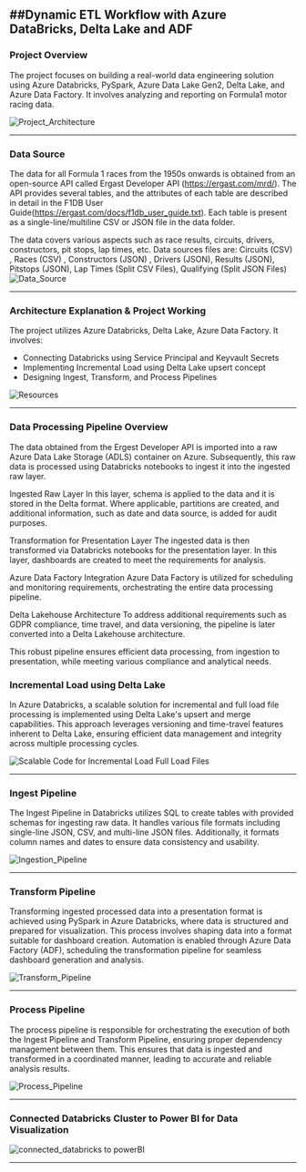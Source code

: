 ##Dynamic ETL Workflow with Azure DataBricks, Delta Lake and ADF
---

### Project Overview

The project focuses on building a real-world data engineering solution using Azure Databricks, PySpark, Azure Data Lake Gen2, Delta Lake, and Azure Data Factory. It involves analyzing and reporting on Formula1 motor racing data.

![Project_Architecture](https://github.com/sameerhussai230/Dynamic_ETL_Workflow_with_Azure_DataBricks_Delta_Lake_and_ADF/assets/85198601/dccb148d-5846-4791-8863-be1ce68bcffa)

---

### Data Source

The data for all Formula 1 races from the 1950s onwards is obtained from an open-source API called Ergast Developer API (https://ergast.com/mrd/). The API provides several tables, and the attributes of each table are described in detail in the F1DB User Guide(https://ergast.com/docs/f1db_user_guide.txt). Each table is present as a single-line/multiline CSV or JSON file in the data folder.
 
The data covers various aspects such as race results, circuits, drivers, constructors, pit stops, lap times, etc. Data sources files are: Circuits (CSV) , Races (CSV) , Constructors (JSON) , Drivers (JSON), Results (JSON), Pitstops (JSON), Lap Times (Split CSV Files), Qualifying (Split JSON Files)
![Data_Source](https://github.com/sameerhussai230/Dynamic_ETL_Workflow_with_Azure_DataBricks_Delta_Lake_and_ADF/assets/85198601/f3aebe6f-ccb4-454c-9d80-0b085bf40312)

---

### Architecture Explanation & Project Working

The project utilizes Azure Databricks, Delta Lake, Azure Data Factory. It involves:

- Connecting Databricks using Service Principal and Keyvault Secrets
- Implementing Incremental Load using Delta Lake upsert concept
- Designing Ingest, Transform, and Process Pipelines

![Resources](https://github.com/sameerhussai230/Dynamic_ETL_Workflow_with_Azure_DataBricks_Delta_Lake_and_ADF/assets/85198601/9493e342-77ab-4052-a813-d7a3dcdea899)

---

###  Data Processing Pipeline Overview

The data obtained from the Ergest Developer API is imported into a raw Azure Data Lake Storage (ADLS) container on Azure. Subsequently, this raw data is processed using Databricks notebooks to ingest it into the ingested raw layer.

Ingested Raw Layer
In this layer, schema is applied to the data and it is stored in the Delta format. Where applicable, partitions are created, and additional information, such as date and data source, is added for audit purposes.

Transformation for Presentation Layer
The ingested data is then transformed via Databricks notebooks for the presentation layer. In this layer, dashboards are created to meet the requirements for analysis.

Azure Data Factory Integration
Azure Data Factory is utilized for scheduling and monitoring requirements, orchestrating the entire data processing pipeline.

Delta Lakehouse Architecture
To address additional requirements such as GDPR compliance, time travel, and data versioning, the pipeline is later converted into a Delta Lakehouse architecture.

This robust pipeline ensures efficient data processing, from ingestion to presentation, while meeting various compliance and analytical needs.


### Incremental Load using Delta Lake

In Azure Databricks, a scalable solution for incremental and full load file processing is implemented using Delta Lake's upsert and merge capabilities. This approach leverages versioning and time-travel features inherent to Delta Lake, ensuring efficient data management and integrity across multiple processing cycles.

![Scalable Code for Incremental Load   Full Load Files](https://github.com/sameerhussai230/Dynamic_ETL_Workflow_with_Azure_DataBricks_Delta_Lake_and_ADF/assets/85198601/c7d57e7d-a33d-42b6-aba0-3f04f8b8a03a)

---

### Ingest Pipeline

The Ingest Pipeline in Databricks utilizes SQL to create tables with provided schemas for ingesting raw data. It handles various file formats including single-line JSON, CSV, and multi-line JSON files. Additionally, it formats column names and dates to ensure data consistency and usability.

![Ingestion_Pipeline](https://github.com/sameerhussai230/Dynamic_ETL_Workflow_with_Azure_DataBricks_Delta_Lake_and_ADF/assets/85198601/b842f382-66fc-4286-b81f-a78fedf7ef18)


---

### Transform Pipeline

 Transforming ingested processed data into a presentation format is achieved using PySpark in Azure Databricks, where data is structured and prepared for visualization. This process involves shaping data into a format suitable for dashboard creation. Automation is enabled through Azure Data Factory (ADF), scheduling the transformation pipeline for seamless dashboard generation and analysis.

![Transform_Pipeline](https://github.com/sameerhussai230/Dynamic_ETL_Workflow_with_Azure_DataBricks_Delta_Lake_and_ADF/assets/85198601/f64f203b-8d53-4783-8cc6-192243cc22f6)

---

### Process Pipeline

The process pipeline is responsible for orchestrating the execution of both the Ingest Pipeline and Transform Pipeline, ensuring proper dependency management between them. This ensures that data is ingested and transformed in a coordinated manner, leading to accurate and reliable analysis results.

![Process_Pipeline](https://github.com/sameerhussai230/Dynamic_ETL_Workflow_with_Azure_DataBricks_Delta_Lake_and_ADF/assets/85198601/dd0231a6-b2af-48c7-a607-0352ec947eac)

---
### Connected Databricks Cluster to Power BI for Data Visualization
![connected_databricks to powerBI](https://github.com/sameerhussai230/Dynamic_ETL_Workflow_with_Azure_DataBricks_Delta_Lake_and_ADF/assets/85198601/86675527-55d8-4c43-87a1-e799a1c7b9f9)

-----


